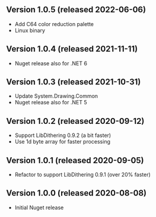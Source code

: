 ## Version 1.0.5 (released 2022-06-06)
- Add C64 color reduction palette  
- Linux binary

## Version 1.0.4 (released 2021-11-11)
- Nuget release also for .NET 6

## Version 1.0.3 (released 2021-10-31)
- Update System.Drawing.Common
- Nuget release also for .NET 5

## Version 1.0.2 (released 2020-09-12)
- Support LibDithering 0.9.2 (a bit faster)
- Use 1d byte array for faster processing

## Version 1.0.1 (released 2020-09-05)
- Refactor to support LibDithering 0.9.1 (over 20% faster)

## Version 1.0.0 (released 2020-08-08)
- Initial Nuget release
